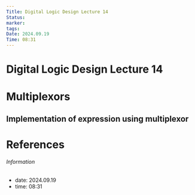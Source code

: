 ```yaml
---
Title: Digital Logic Design Lecture 14
Status: 
marker: 
tags: 
Date: 2024.09.19
Time: 08:31
---
```

# Digital Logic Design Lecture 14

# Multiplexors
## Implementation of expression using multiplexor

# References


###### Information
- date: 2024.09.19
- time: 08:31
